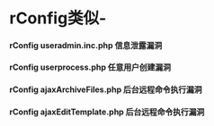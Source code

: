 # rConfig类似-

#### rConfig useradmin.inc.php 信息泄露漏洞

#### rConfig userprocess.php 任意用户创建漏洞

#### rConfig ajaxArchiveFiles.php 后台远程命令执行漏洞

#### rConfig ajaxEditTemplate.php 后台远程命令执行漏洞







